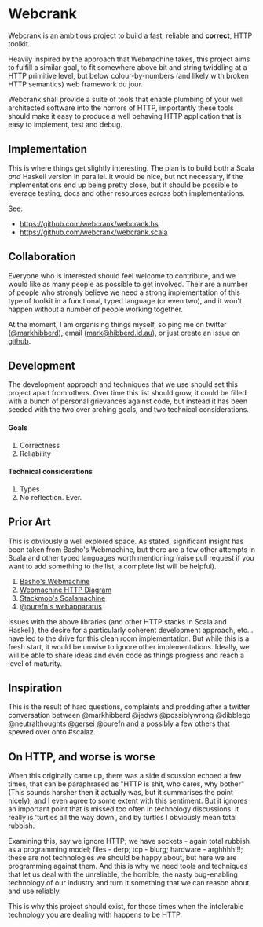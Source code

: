 Webcrank
========

Webcrank is an ambitious project to build a fast, reliable and
__correct__, HTTP toolkit.

Heavily inspired by the approach that Webmachine takes, this project
aims to fulfill a similar goal, to fit somewhere above bit and string
twiddling at a HTTP primitive level, but below colour-by-numbers (and
likely with broken HTTP semantics) web framework du jour.

Webcrank shall provide a suite of tools that enable plumbing of your
well architected software into the horrors of HTTP, importantly these
tools should make it easy to produce a well behaving HTTP application
that is easy to implement, test and debug.


Implementation
--------------

This is where things get slightly interesting. The plan is to build
both a Scala _and_ Haskell version in parallel. It would be nice, but
not necessary, if the implementations end up being pretty close, but
it should be possible to leverage testing, docs and other resources
across both implementations.

See:
 * <https://github.com/webcrank/webcrank.hs>
 * <https://github.com/webcrank/webcrank.scala>


Collaboration
-------------

Everyone who is interested should feel welcome to contribute, and we
would like as many people as possible to get involved. Their are a
number of people who strongly believe we need a strong implementation
of this type of toolkit in a functional, typed language (or even two),
and it won't happen without a number of people working together.

At the moment, I am organising things myself, so ping me on twitter
([@markhibberd](https://twitter.com/markhibberd)), email
(<mark@hibberd.id.au>), or just create an issue on
[github](https://github.com/webcrank/webcrak/issues).


Development
-----------

The development approach and techniques that we use should set this
project apart from others. Over time this list should grow, it could
be filled with a bunch of personal grievances against code, but
instead it has been seeded with the two over arching goals, and two
technical considerations.

#### Goals

  1. Correctness
  2. Reliability

#### Technical considerations

  1. Types
  2. No reflection. Ever.


Prior Art
---------

This is obviously a well explored space. As stated, significant insight has
been taken from Basho's Webmachine, but there are a few other attempts in
Scala and other typed languages worth mentioning (raise pull request if you
want to add something to the list, a complete list will be helpful).

  1.  [Basho's Webmachine](https://github.com/basho/webmachine)
  2. [Webmachine HTTP Diagram](https://raw.github.com/wiki/basho/webmachine/images/http-headers-status-v3.png)
  3. [Stackmob's Scalamachine](https://github.com/stackmob/scalamachine)
  4. [@purefn's webapparatus](https://github.com/purefn/purefn-webapparatus)

Issues with the above libraries (and other HTTP stacks in Scala and
Haskell), the desire for a particularly coherent development approach,
etc... have led to the drive for this clean room implementation. But
while this is a fresh start, it would be unwise to ignore other
implementations. Ideally, we will be able to share ideas and even code
as things progress and reach a level of maturity.


Inspiration
-----------

This is the result of hard questions, complaints and prodding after a
twitter conversation between @markhibberd @jedws @possiblywrong
@dibblego @neutralthoughts @gersei @purefn and a possibly a few others
that spewed over onto #scalaz.


On HTTP, and worse is worse
---------------------------

When this originally came up, there was a side discussion echoed a few
times, that can be paraphrased as "HTTP is shit, who cares, why
bother" (This sounds harsher then it actually was, but it summarises
the point nicely), and I even agree to some extent with this
sentiment. But it ignores an important point that is missed too often
in technology discussions: it really is 'turtles all the way down',
and by turtles I obviously mean total rubbish.

Examining this, say we ignore HTTP; we have sockets - again total
rubbish as a programming model; files - derp; tcp - blurg; hardware -
arghhhh!!!; these are not technologies we should be happy about, but
here we are programming against them. And this is why we need tools
and techniques that let us deal with the unreliable, the horrible, the
nasty bug-enabling technology of our industry and turn it something
that we can reason about, and use reliably.

This is why this project should exist, for those times when the
intolerable technology you are dealing with happens to be HTTP.
